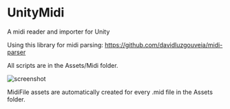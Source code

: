 # UnityMidi
A midi reader and importer for Unity

Using this library for midi parsing: https://github.com/davidluzgouveia/midi-parser

All scripts are in the Assets/Midi folder.

![screenshot](https://imgur.com/K7qtHos)

MidiFile assets are automatically created for every .mid file in the Assets folder.
